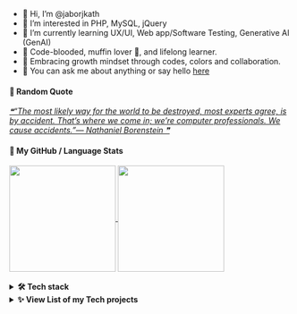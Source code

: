 - 👋 Hi, I’m @jaborjkath
- 👀 I’m interested in PHP, MySQL, jQuery
- 🌱 I’m currently learning UX/UI, Web app/Software Testing, Generative AI (GenAI)
- 🍊 Code-blooded, muffin lover 🧁, and lifelong learner.
- 💞️ Embracing growth mindset through codes, colors and collaboration.
- 💬 You can ask me about anything or say hello [here](https://github.com/jaborjkath/jaborjkath/issues)

#### 📑 Random Quote
<a href="https://github.com/marketplace/actions/quote-readme">
<!--STARTS_HERE_QUOTE_README-->
<i>❝“The most likely way for the world to be destroyed, most experts agree, is by accident.  That’s where we come in; we’re computer professionals.  We cause accidents.”— Nathaniel Borenstein   ❞</i>
<!--ENDS_HERE_QUOTE_README-->
</a>

#### 🚀 My GitHub / Language Stats
<a href="https://github.com/jaborjkath/github-readme-stats">
  <img height=190 align="center" src="https://github-readme-stats.vercel.app/api?username=jaborjkath&include_all_commits=true&show=prs_merged_percentage&show_icons=true&rank_icon=github&hide=stars&theme=catppuccin_latte" />
</a>
<a href="https://github.com/jaborjkath/convoychat">
  <img height=190 align="center" src="https://github-readme-stats.vercel.app/api/top-langs?username=jaborjkath&layout=compact&langs_count=12&include_all_commits=true&theme=ambient_gradient" />
<br></a>

<br>
<details>
   <summary><b>🛠️ Tech stack</b></summary>
  <p style="visibility: hidden">

| 📂 **Group** | 💻 **Technologies** |
| - | - | 
| **Core** | [![HTML](https://img.shields.io/static/v1?label=&message=HTML&color=F16529&logo=html5&logoColor=FFFFFF)](https://www.w3schools.com/html/) [![PHP](https://img.shields.io/static/v1?label=&message=PHP&color=777BB3&logo=php&logoColor=FFFFFF)](https://www.php.net) [![BOOTSTRAP](https://img.shields.io/static/v1?label=&message=Bootstrap&color=553C7B&logo=bootstrap&logoColor=FFFFFF)](https://getbootstrap.com/) [![MYSQL](https://img.shields.io/static/v1?label=&message=MySQL&color=00758f&logo=mysql&logoColor=FFFFFF)](https://www.mysql.com/) [![JavaScript](https://img.shields.io/static/v1?label=&message=JavaScript&color=F0DB4F&logo=javascript&logoColor=FFFFFF)](https://www.w3schools.com/js/default.asp) [![jQuery](https://img.shields.io/static/v1?label=&message=jQuery&color=0868AC&logo=jquery&logoColor=FFFFFF)](https://jquery.com/) [![OOP](https://img.shields.io/static/v1?label=&message=OOP&color=04aa6d&logo=oop&logoColor=FFFFFF)](https://www.w3schools.com/php/php_oop_what_is.asp) | 
| **DevOps** | [![JIRA](https://img.shields.io/static/v1?label=&message=Jira&color=1167de&logo=jira&logoColor=FFFFFF)](https://www.atlassian.com/software/jira) [![BITBUCKET](https://img.shields.io/static/v1?label=&message=Bitbucket&color=2580f7&logo=bitbucket&logoColor=FFFFFF)](https://bitbucket.org/) [![SLACK](https://img.shields.io/static/v1?label=&message=Slack&color=e4ae33&logo=slack&logoColor=FFFFFF)](https://slack.com/) [![GIT](https://img.shields.io/static/v1?label=&message=Git&color=e84d2f&logo=git&logoColor=FFFFFF)](https://git-scm.com/) [![GITLAB](https://img.shields.io/static/v1?label=&message=GitLab&color=f46a25&logo=gitlab&logoColor=FFFFFF)](https://about.gitlab.com/) [![GITHUB](https://img.shields.io/static/v1?label=&message=GitHub&color=000000&logo=github&logoColor=FFFFFF)](https://github.com/) | 
| **RDBMS** | [![MYSQL](https://img.shields.io/static/v1?label=&message=MySQL&color=00758f&logo=mysql&logoColor=FFFFFF)](https://www.mysql.com/) [![SQLYOG](https://img.shields.io/static/v1?label=&message=SQLyog&color=5a94e4&logo=sqlyog&logoColor=FFFFFF)](https://sqlyog.en.softonic.com/download) |
| **Framework** | [![ZEND](https://img.shields.io/static/v1?label=&message=Zend%20Framework&color=68b604&logo=zend&logoColor=FFFFFF)](http://www.phpprogram.net/frameworks-in-php/zend-framework/) [![SEAGULL](https://img.shields.io/static/v1?label=&message=Seagull%20Framework&color=5a94e4&logo=seagull-php-framework&logoColor=FFFFFF)](http://www.phpprogram.net/frameworks-in-php/seagull-php-framework/) | 
| **IDE** | [![EASYECLIPSE](https://img.shields.io/static/v1?label=&message=EasyEclipse%20for%20PHP&color=8f96c2&logo=eclipse&logoColor=FFFFFF)](https://easyeclipse.org/site-1.0.2/distributions/php.html) [![DEV-C++](https://img.shields.io/static/v1?label=&message=Dev-C%2B%2B&color=0d6dce&logo=dev-c%2B%2B&logoColor=FFFFFF)](https://www.bloodshed.net/)  | 
| **Editors** | [![VSCODE](https://img.shields.io/static/v1?label=&message=Visual%20Studio%20Code&color=0873b3&logo=visualstudiocode&logoColor=FFFFFF)](https://code.visualstudio.com/) [![SOURCETREE](https://img.shields.io/static/v1?label=&message=Sourcetree&color=2a86fe&logo=sourcetree&logoColor=FFFFFF)](https://www.sourcetreeapp.com/) [![NOTEPAD++](https://img.shields.io/static/v1?label=&message=Notepad%2B%2B&color=78d487&logo=notepad%2B%2B&logoColor=FFFFFF)](https://notepad-plus-plus.org/) [![GITKRAKEN](https://img.shields.io/static/v1?label=&message=GitKraken&color=137f76&logo=gitkraken&logoColor=FFFFFF)](https://www.gitkraken.com/)|
| **Software Testing** | [![MANUALTESTING](https://img.shields.io/static/v1?label=&message=Manual%20Testing&color=f29111&logo=manualtesting&logoColor=FFFFFF)](https://www.geeksforgeeks.org/software-testing-manual-testing/) [![SELENIUMIDE](https://img.shields.io/static/v1?label=&message=Selenium%20IDE&color=19468d&logo=selenium&logoColor=FFFFFF)](https://www.selenium.dev/selenium-ide/docs/en/introduction/getting-started) | 
| **CMS** | [![MEDIAWIKI](https://img.shields.io/static/v1?label=&message=MediaWiki&color=fd684d&logo=mediawiki&logoColor=FFFFFF)](https://www.mediawiki.org/wiki/MediaWiki) [![WORDPRESS](https://img.shields.io/static/v1?label=&message=WordPress&color=1e8cbe&logo=wordpress&logoColor=FFFFFF)](https://wordpress.com/) [![JOOMLA!](https://img.shields.io/static/v1?label=&message=Joomla!&color=eda442&logo=joomla&logoColor=FFFFFF)](https://www.joomla.org/) | 
| **CRM** | [![VTIGER](https://img.shields.io/static/v1?label=&message=vTiger&color=1262da&logo=vtiger&logoColor=FFFFFF)](https://www.vtiger.com/) | 
| **Typesetting** | [![LATEX](https://img.shields.io/static/v1?label=&message=LaTeX&color=008080&logo=latex&logoColor=FFFFFF)](https://www.latex-project.org/) [![OVERLEAF](https://img.shields.io/static/v1?label=&message=Overleaf&color=449d45&logo=overleaf&logoColor=FFFFFF)](https://www.overleaf.com/)| 
| **Graphic Design** | [![Canva](https://img.shields.io/static/v1?label=&message=Canva&color=016FB6&logo=canva&logoColor=FFFFFF)](https://www.canva.com/join/maternal-grained-gadgets) |
| **UX/UI Design** | [![Figma](https://img.shields.io/static/v1?label=&message=Figma&color=ff7262&logo=figma&logoColor=FFFFFF)](https://www.figma.com/) |
| **Blog, Microblog** | [![WORDPRESS](https://img.shields.io/static/v1?label=&message=WordPress&color=1e8cbe&logo=wordpress&logoColor=FFFFFF)](https://wordpress.com/) [![GOODREADS](https://img.shields.io/static/v1?label=&message=Goodreads&color=ffc0af&logo=goodreads&logoColor=FFFFFF)](https://www.goodreads.com/) [![INSTAGRAM](https://img.shields.io/static/v1?label=&message=Instagram&color=7754c9&logo=instagram&logoColor=FFFFFF)](https://instagram.com/) [![FACEBOOK](https://img.shields.io/static/v1?label=&message=Facebook&color=0866ff&logo=facebook&logoColor=FFFFFF)](https://www.facebook.com/)|
| **Productivity** | [![NOTION](https://img.shields.io/static/v1?label=&message=Notion&color=000000&logo=notion&logoColor=FFFFFF)](https://www.notion.so/) [![GOOGLECALENDAR](https://img.shields.io/static/v1?label=&message=Google%20Calendar&color=fbbc04&logo=googlecalendar&logoColor=FFFFFF)](https://calendar.google.com/) [![SLACK](https://img.shields.io/static/v1?label=&message=Slack&color=df1c59&logo=slack&logoColor=FFFFFF)](https://slack.com/)|
| **Learning** | [![SKILLSHARE](https://img.shields.io/static/v1?label=&message=SkillShare&color=000000&logo=skillshare&logoColor=FFFFFF)](https://skl.sh/3KrgcrL)|
| **Misc** | [![GITBASH](https://img.shields.io/static/v1?label=&message=Git%20Bash&color=0866ff&logo=gitbash&logoColor=FFFFFF)](https://www.atlassian.com/git/tutorials/git-bash) [![Gen AI](https://img.shields.io/static/v1?label=&message=Gen%20AI&color=74AA9C&logo=genai&logoColor=FFFFFF)](https://coursera.org/share/05d9dcafa5c7ca67a9a4b2d47b07ecbd) |

To view a list of my projects using some of these technologies, you can check **[➡️ Full Tech Stack](https://github.com/jaborjkath/jaborjkath/blob/main/TECH-STACK.md)**
</p>
   <br>
</details>


<!---
jaborjkath/jaborjkath is a ✨ special ✨ repository because its `README.md` (this file) appears on your GitHub profile.
You can click the Preview link to take a look at your changes.
--->

<details>
   <summary><b>✨ View List of my Tech projects</b></summary>
  <p>

<!-- START OF PROFILE STACK, DO NOT REMOVE -->
| 💻 **Technology** | 🚀 **Projects** |
| - | - |
| [![HTML](https://img.shields.io/static/v1?label=&message=HTML&color=F16529&logo=html5&logoColor=FFFFFF)](https://www.w3schools.com/html/) | [![timeclock-namesearch](https://img.shields.io/static/v1?label=&message=timeclock-namesearch&color=000605&logo=github&logoColor=FFFFFF&labelColor=000605)](https://github.com/jaborjkath/timeclock-namesearch) [![webportfolio](https://img.shields.io/static/v1?label=&message=webportfolio&color=000605&logo=github&logoColor=FFFFFF&labelColor=000605)](https://github.com/jaborjkath/webportfolio) |
| [![PHP](https://img.shields.io/static/v1?label=&message=PHP&color=777BB3&logo=php&logoColor=FFFFFF)](https://www.php.net/) | [![timeclock](https://img.shields.io/static/v1?label=&message=timeclock&color=000605&logo=github&logoColor=FFFFFF&labelColor=000605)](https://github.com/jaborjkath/timeclock) [![timeclock-namesearch](https://img.shields.io/static/v1?label=&message=timeclock-namesearch&color=000605&logo=github&logoColor=FFFFFF&labelColor=000605)](https://github.com/jaborjkath/timeclock-namesearch) |
| [![JavaScript](https://img.shields.io/static/v1?label=&message=JavaScript&color=F0DB4F&logo=javascript&logoColor=FFFFFF)](https://www.w3schools.com/js/default.asp) | [![hello-open-source](https://img.shields.io/static/v1?label=&message=hello-open-source&color=000605&logo=github&logoColor=FFFFFF&labelColor=000605)](https://github.com/jaborjkath/hello-open-source) [![nextjs-boilerplate](https://img.shields.io/static/v1?label=&message=nextjs-boilerplate&color=000605&logo=github&logoColor=FFFFFF&labelColor=000605)](https://github.com/jaborjkath/nextjs-boilerplate) [![timeclock](https://img.shields.io/static/v1?label=&message=timeclock&color=000605&logo=github&logoColor=FFFFFF&labelColor=000605)](https://github.com/jaborjkath/timeclock) [![timeclock-namesearch](https://img.shields.io/static/v1?label=&message=timeclock-namesearch&color=000605&logo=github&logoColor=FFFFFF&labelColor=000605)](https://github.com/jaborjkath/timeclock-namesearch) |
| [![jQuery](https://img.shields.io/static/v1?label=&message=jQuery&color=0868AC&logo=jquery&logoColor=FFFFFF)](https://jquery.com/) | [![timeclock-namesearch](https://img.shields.io/static/v1?label=&message=timeclock-namesearch&color=000605&logo=github&logoColor=FFFFFF&labelColor=000605)](https://github.com/jaborjkath/timeclock-namesearch) [![timeclock](https://img.shields.io/static/v1?label=&message=timeclock&color=000605&logo=github&logoColor=FFFFFF&labelColor=000605)](https://github.com/jaborjkath/timeclock) |
| [![Java](https://img.shields.io/static/v1?label=&message=Java&color=5382a1&logo=java&logoColor=FFFFFF)](https://www.java.com/) | [![seleniumproj](https://img.shields.io/static/v1?label=&message=seleniumproj&color=000605&logo=github&logoColor=FFFFFF&labelColor=000605)](https://github.com/jaborjkath/seleniumproj) |
| [![Gen AI](https://img.shields.io/static/v1?label=&message=Gen%20AI&color=74AA9C&logo=genai&logoColor=FFFFFF)](https://coursera.org/share/05d9dcafa5c7ca67a9a4b2d47b07ecbd) | [![eclinic-scheduler](https://img.shields.io/static/v1?label=&message=eclinic-scheduler&color=000605&logo=github&logoColor=FFFFFF&labelColor=000605)](https://github.com/jaborjkath/eclinic-scheduler) |
| [![Figma](https://img.shields.io/static/v1?label=&message=Figma&color=ff7262&logo=figma&logoColor=FFFFFF)](https://www.figma.com/) | [![little-lemon-app](https://img.shields.io/static/v1?label=&message=little-lemon-app&color=000605&logo=github&logoColor=FFFFFF&labelColor=000605)](https://github.com/jaborjkath/little-lemon-app) |
| [![Canva](https://img.shields.io/static/v1?label=&message=Canva&color=016FB6&logo=canva&logoColor=FFFFFF)](https://www.canva.com/) | [![canva-digiprod-set](https://img.shields.io/static/v1?label=&message=canva-digiprod-set&color=000605&logo=github&logoColor=FFFFFF&labelColor=000605)](https://github.com/jaborjkath/canva-digiprod-set) |
<!-- END OF PROFILE STACK, DO NOT REMOVE -->

</p>
   <br>
</details>